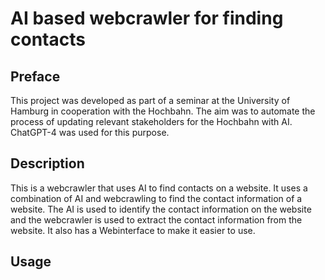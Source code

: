 # AI based webcrawler for finding contacts

## Preface 
This project was developed as part of a seminar at the University of Hamburg in cooperation with the Hochbahn. 
The aim was to automate the process of updating relevant stakeholders for the Hochbahn with AI. 
ChatGPT-4 was used for this purpose. 

## Description
This is a webcrawler that uses AI to find contacts on a website. 
It uses a combination of AI and webcrawling to find the contact information of a website. 
The AI is used to identify the contact information on the website 
and the webcrawler is used to extract the contact information from the website.
It also has a Webinterface to make it easier to use.

## Usage
